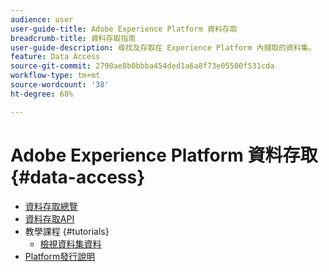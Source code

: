 ```yaml
---
audience: user
user-guide-title: Adobe Experience Platform 資料存取
breadcrumb-title: 資料存取指南
user-guide-description: 尋找及存取在 Experience Platform 內擷取的資料集。
feature: Data Access
source-git-commit: 2790ae0b0bbba454ded1a6a8f73e05500f531cda
workflow-type: tm+mt
source-wordcount: '38'
ht-degree: 68%

---
```



# Adobe Experience Platform 資料存取 {#data-access}

- [資料存取總覽](home.md)
- [資料存取API](api.md)
- 教學課程 {#tutorials}
   - [檢視資料集資料](tutorials/dataset-data.md)
- [Platform發行說明](https://www.adobe.com/go/platform-release-notes_tw)